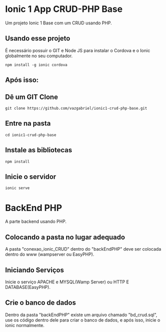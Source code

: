Ionic 1 App CRUD-PHP Base
==============

Um projeto Ionic 1 Base com um CRUD usando PHP.

## Usando esse projeto

É necessário possuir o GIT e Node JS para instalar o Cordova e o Ionic globalmente no seu computador.

```Usando o GIT BASH
npm install -g ionic cordova
```

## Após isso:

## Dê um GIT Clone
```Usando o GIT BASH
git clone https://github.com/vazgabriel/ionic1-crud-php-base.git
```
## Entre na pasta
```Entre na pasta do projeto
cd ionic1-crud-php-base
```
## Instale as bibliotecas
```Depois disso dê um npm install para instalas as bibliotecas necessárias
npm install
```

## Inicie o servidor
```Após isso inicie seu servidor
ionic serve
```

BackEnd PHP
==============

A parte backend usando PHP.

## Colocando a pasta no lugar adequado
A pasta "conexao_ionic_CRUD" dentro do "backEndPHP" deve ser colocada dentro do www (wampserver ou EasyPHP).

## Iniciando Serviços
Inicie o serviço APACHE e MYSQL(Wamp Server) ou HTTP E DATABASE(EasyPHP).

## Crie o banco de dados
Dentro da pasta "backEndPHP" existe um arquivo chamado "bd_crud.sql", use os código dentro dele para criar
o banco de dados, e após isso, inicie o ionic normalmente.